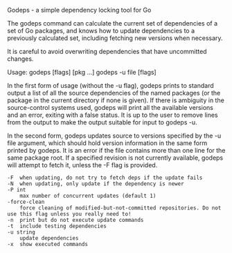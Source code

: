 Godeps - a simple dependency locking tool for Go

The godeps command can calculate the current set of dependencies of a set of Go packages, and knows how to update dependencies to a previously calculated set, including fetching new versions when necessary.

It is careful to avoid overwriting dependencies that have uncommitted changes.

Usage:
	godeps [flags] [pkg ...]
	godeps -u file [flags]

In the first form of usage (without the -u flag), godeps prints to
standard output a list of all the source dependencies of the named
packages (or the package in the current directory if none is given).
If there is ambiguity in the source-control systems used, godeps will
print all the available versions and an error, exiting with a false
status. It is up to the user to remove lines from the output to make
the output suitable for input to godeps -u.

In the second form, godeps updates source to versions specified by
the -u file argument, which should hold version information in the
same form printed by godeps. It is an error if the file contains more
than one line for the same package root. If a specified revision is not
currently available, godeps will attempt to fetch it, unless the -F flag
is provided.

	-F	when updating, do not try to fetch deps if the update fails
	-N	when updating, only update if the dependency is newer
	-P int
		max number of concurrent updates (default 1)
	-force-clean
		force cleaning of modified-but-not-committed repositories. Do not use this flag unless you really need to!
	-n	print but do not execute update commands
	-t	include testing dependencies
	-u string
		update dependencies
	-x	show executed commands
